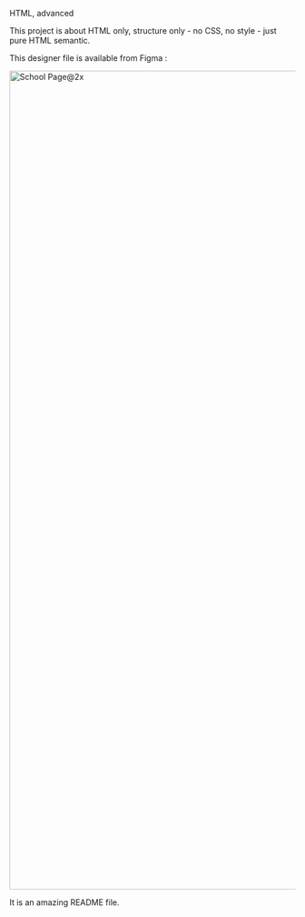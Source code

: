 HTML, advanced

This project is about HTML only, structure only - no CSS, no style - just pure HTML semantic.

This designer file is available from Figma :

<img width="1440" alt="School Page@2x" src="https://github.com/simonrichard-dev/holbertonschool-web-development/assets/90547332/3aed503f-4d50-4298-ae80-a99550213dda">

It is an amazing README file.

